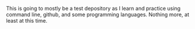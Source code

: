This is going to mostly be a test depository as I learn and practice using command line, github, and some programming languages. Nothing more, at least at this time.
